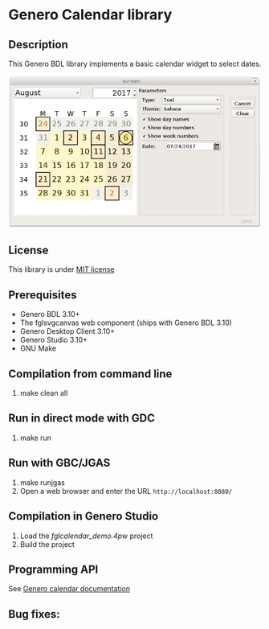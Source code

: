 # Genero Calendar library

## Description

This Genero BDL library implements a basic calendar widget to select dates.

![Genero calendar demo (GDC)](https://github.com/FourjsGenero/fgl_calendar/raw/master/docs/fglcalendar-screen-001.png)

## License

This library is under [MIT license](./LICENSE)

## Prerequisites

* Genero BDL 3.10+
* The fglsvgcanvas web component (ships with Genero BDL 3.10)
* Genero Desktop Client 3.10+
* Genero Studio 3.10+
* GNU Make

## Compilation from command line

1. make clean all

## Run in direct mode with GDC

1. make run

## Run with GBC/JGAS

1. make runjgas
2. Open a web browser and enter the URL ``http://localhost:8080/``

## Compilation in Genero Studio

1. Load the *fglcalendar_demo.4pw* project
2. Build the project

## Programming API

See [Genero calendar documentation](http://htmlpreview.github.io/?github.com/FourjsGenero/fgl_calendar/raw/master/docs/fglcalendar.html)

## Bug fixes:

